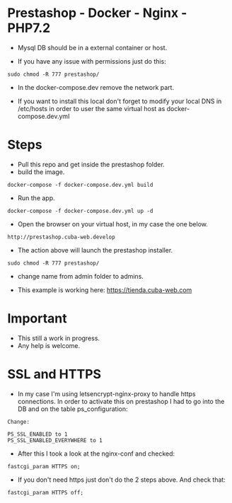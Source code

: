 # Prestashop - Docker - Nginx - PHP7.2
* Mysql DB should be in a external container or host. 

* If you have any issue with permissions just do this:

```$bash
sudo chmod -R 777 prestashop/
```
* In the docker-compose.dev remove the network part.

* If you want to install this local don't forget to modify your local DNS in /etc/hosts 
in order to user the same virtual host as docker-compose.dev.yml

# Steps

* Pull this repo and get inside the prestashop folder.
* build the image.
```$bash
docker-compose -f docker-compose.dev.yml build
```

* Run the app.
```$bash
docker-compose -f docker-compose.dev.yml up -d
```

* Open the browser on your virtual host, in my case the one below.
```$bash
http://prestashop.cuba-web.develop
```

* The action above will launch the prestashop installer.
```$bash
sudo chmod -R 777 prestashop/
```
* change name from admin folder to admins.

* This example is working here: https://tienda.cuba-web.com

# Important
* This still a work in progress. 
* Any help is welcome. 

# SSL and HTTPS
* In my case I'm using letsencrypt-nginx-proxy to handle
https connections. In order to activate this on prestashop I
had to go into the DB and on the table ps_configuration:
```$bash
Change:

PS_SSL_ENABLED to 1
PS_SSL_ENABLED_EVERYWHERE to 1
```

* After this I took a look at the nginx-conf and checked:
```$bash
fastcgi_param HTTPS on;
```
* If you don't need https just don't do the 2 steps above. And
check that:
```$bash
fastcgi_param HTTPS off;
```
